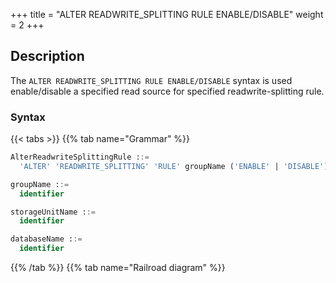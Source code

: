 +++
title = "ALTER READWRITE_SPLITTING RULE ENABLE/DISABLE"
weight = 2
+++

## Description

The `ALTER READWRITE_SPLITTING RULE ENABLE/DISABLE` syntax is used enable/disable a specified read source for specified readwrite-splitting rule.

### Syntax

{{< tabs >}}
{{% tab name="Grammar" %}}
```sql
AlterReadwriteSplittingRule ::=
  'ALTER' 'READWRITE_SPLITTING' 'RULE' groupName ('ENABLE' | 'DISABLE') storageUnitName 'FROM' databaseName

groupName ::=
  identifier

storageUnitName ::=
  identifier

databaseName ::=
  identifier
```
{{% /tab %}}
{{% tab name="Railroad diagram" %}}
<iframe frameborder="0" name="diagram" id="diagram" width="100%" height="100%"></iframe>
{{% /tab %}}
{{< /tabs >}}

### Supplement

- When `databaseName` is not specified, the default is the currently used `DATABASE`. If `DATABASE` is not used, `No database selected` will be prompted.

### Example

- Disable a specified read source for specified readwrite-splitting rule in specified database

```sql
ALTER READWRITE_SPLITTING RULE ms_group_0 DISABLE read_ds_0 FROM sharding_db;
```

- Enable a specified read source for specified readwrite-splitting rule in specified database

```sql
ALTER READWRITE_SPLITTING RULE ms_group_0 ENABLE read_ds_0 FROM sharding_db;
```

- Disable a specified read source for specified readwrite-splitting rule in current database

```sql
ALTER READWRITE_SPLITTING RULE ms_group_0 DISABLE read_ds_0;
```

- Enable a specified read source for specified readwrite-splitting rule in current database

```sql
ALTER READWRITE_SPLITTING RULE ms_group_1 ENABLE read_ds_0;
```

### Reserved word

`ALTER`, `READWRITE_SPLITTING`, `RULE`, `ENABLE`, `DISABLE`

### Related links

- [Reserved word](/en/user-manual/shardingsphere-proxy/distsql/syntax/reserved-word/)
